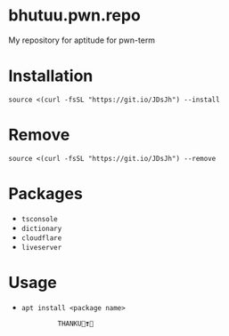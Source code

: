 # bhutuu.pwn.repo
My repository for aptitude for pwn-term
# Installation
```
source <(curl -fsSL "https://git.io/JDsJh") --install
```
# Remove
```
source <(curl -fsSL "https://git.io/JDsJh") --remove
```
# Packages
* ```tsconsole```
* ```dictionary```
* ```cloudflare```
* ```liveserver```

# Usage
* ```apt install <package name>```

               THANKU👻❣️👻
